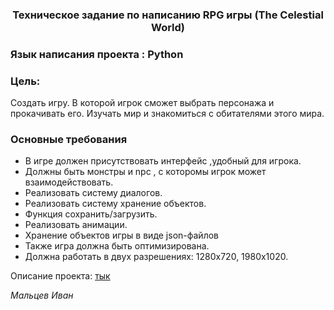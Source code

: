 ### <p style="text-align: center;">Техническое задание по написанию RPG игры (The Сelestial World)</p>
### Язык написания проекта : Python
### Цель:
Создать игру. В которой игрок сможет выбрать персонажа и прокачивать его.
Изучать мир и  знакомиться с обитателями этого мира.
### Основные требования 
- В игре должен присутствовать интерфейс ,удобный для игрока.
- Должны быть монстры и npc , c которомы игрок может взаимодействовать.
- Реализовать систему диалогов. 
- Реализовать систему хранение объектов.
- Функция сохранить/загрузить.
- Реализовать анимации.
- Хранение объектов игры в виде json-файлов
- Также игра должна быть оптимизирована.
- Должна работать в двух разрешениях: 1280x720, 1980x1020.

Описание проекта: [тык](https://www.figma.com/file/rbIcmCwmmjGdip62oq721N/Untitled?node-id=0%3A1&t=0z4rgy0wjwQbXRAd-1)

_Мальцев Иван_
